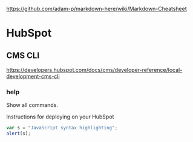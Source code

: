 https://github.com/adam-p/markdown-here/wiki/Markdown-Cheatsheet

# HubSpot
## CMS CLI
https://developers.hubspot.com/docs/cms/developer-reference/local-development-cms-cli

### help
Show all commands.

Instructions for deploying on your HubSpot

```javascript
var s = "JavaScript syntax highlighting";
alert(s);
```